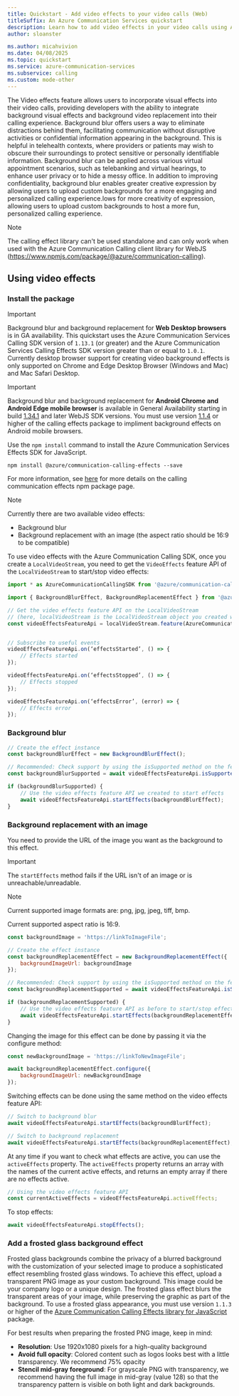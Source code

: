 ```yaml
---
title: Quickstart - Add video effects to your video calls (Web)
titleSuffix: An Azure Communication Services quickstart
description: Learn how to add video effects in your video calls using Azure Communication Services.
author: sloanster

ms.author: micahvivion
ms.date: 04/08/2025
ms.topic: quickstart
ms.service: azure-communication-services
ms.subservice: calling
ms.custom: mode-other
---
```


The Video effects feature allows users to incorporate visual effects into their video calls, providing developers with the ability to integrate background visual effects and background video replacement into their calling experience. Background blur offers users a way to eliminate distractions behind them, facilitating communication without disruptive activities or confidential information appearing in the background. This is helpful in telehealth contexts, where providers or patients may wish to obscure their surroundings to protect sensitive or personally identifiable information. Background blur can be applied across various virtual appointment scenarios, such as telebanking and virtual hearings, to enhance user privacy or to hide a messy office. In addition to improving confidentiality, background blur enables greater creative expression by allowing users to upload custom backgrounds for a more engaging and personalized calling experience.lows for more creativity of expression, allowing users to upload custom backgrounds to host a more fun, personalized calling experience.

> [!NOTE]
> The calling effect library can't be used standalone and can only work when used with the Azure Communication Calling client library for WebJS (https://www.npmjs.com/package/@azure/communication-calling). 

## Using video effects
### Install the package
> [!IMPORTANT]
> Background blur and background replacement for **Web Desktop browsers** is in GA availability. This quickstart uses the Azure Communication Services Calling SDK version of `1.13.1` (or greater) and the Azure Communication Services Calling Effects SDK version greater than or equal to `1.0.1`. Currently desktop browser support for creating video background effects is only supported on Chrome and Edge Desktop Browser (Windows and Mac) and Mac Safari Desktop.


> [!IMPORTANT]
> Background blur and background replacement for **Android Chrome and Android Edge mobile browser** is available in General Availability starting in build [1.34.1](https://www.npmjs.com/package/@azure/communication-calling/v/1.34.1) and later WebJS SDK versions. You must use version [1.1.4](https://www.npmjs.com/package/@azure/communication-calling-effects) or higher of the calling effects package to impliment background effects on Android mobile browsers.

Use the `npm install` command to install the Azure Communication Services Effects SDK for JavaScript.

```console
npm install @azure/communication-calling-effects --save
```
For more information, see [here](https://www.npmjs.com/package/@azure/communication-calling-effects) for more details on the calling communication effects npm package page.

> [!NOTE]
> Currently there are two available video effects:
> - Background blur
> - Background replacement with an image (the aspect ratio should be 16:9 to be compatible)

To use video effects with the Azure Communication Calling SDK, once you create a `LocalVideoStream`, you need to get the `VideoEffects` feature API of the `LocalVideoStream` to start/stop video effects:
```js
import * as AzureCommunicationCallingSDK from '@azure/communication-calling'; 

import { BackgroundBlurEffect, BackgroundReplacementEffect } from '@azure/communication-calling-effects'; 

// Get the video effects feature API on the LocalVideoStream 
// (here, localVideoStream is the LocalVideoStream object you created while setting up video calling)
const videoEffectsFeatureApi = localVideoStream.feature(AzureCommunicationCallingSDK.Features.VideoEffects); 


// Subscribe to useful events 
videoEffectsFeatureApi.on(‘effectsStarted’, () => { 
    // Effects started
});

videoEffectsFeatureApi.on(‘effectsStopped’, () => { 
    // Effects stopped
}); 

videoEffectsFeatureApi.on(‘effectsError’, (error) => { 
    // Effects error
});
```

### Background blur
```js
// Create the effect instance 
const backgroundBlurEffect = new BackgroundBlurEffect(); 

// Recommended: Check support by using the isSupported method on the feature API
const backgroundBlurSupported = await videoEffectsFeatureApi.isSupported(backgroundBlurEffect);

if (backgroundBlurSupported) { 
    // Use the video effects feature API we created to start effects
    await videoEffectsFeatureApi.startEffects(backgroundBlurEffect); 
}
```


### Background replacement with an image
You need to provide the URL of the image you want as the background to this effect.
> [!IMPORTANT]
> The `startEffects` method fails if the URL isn't of an image or is unreachable/unreadable.
>

> [!NOTE]
> Current supported image formats are: png, jpg, jpeg, tiff, bmp.
>
> Current supported aspect ratio is 16:9.

```js
const backgroundImage = 'https://linkToImageFile'; 

// Create the effect instance 
const backgroundReplacementEffect = new BackgroundReplacementEffect({ 
    backgroundImageUrl: backgroundImage
}); 

// Recommended: Check support by using the isSupported method on the feature API
const backgroundReplacementSupported = await videoEffectsFeatureApi.isSupported(backgroundReplacementEffect);

if (backgroundReplacementSupported) { 
    // Use the video effects feature API as before to start/stop effects 
    await videoEffectsFeatureApi.startEffects(backgroundReplacementEffect); 
}
```

Changing the image for this effect can be done by passing it via the configure method:
```js
const newBackgroundImage = 'https://linkToNewImageFile'; 

await backgroundReplacementEffect.configure({ 
    backgroundImageUrl: newBackgroundImage
});
```

Switching effects can be done using the same method on the video effects feature API:
```js
// Switch to background blur 
await videoEffectsFeatureApi.startEffects(backgroundBlurEffect); 

// Switch to background replacement 
await videoEffectsFeatureApi.startEffects(backgroundReplacementEffect);
```

At any time if you want to check what effects are active, you can use the `activeEffects` property.
The `activeEffects` property returns an array with the names of the current active effects, and returns an empty array if there are no effects active.
```js
// Using the video effects feature API
const currentActiveEffects = videoEffectsFeatureApi.activeEffects;
```

To stop effects:
```js
await videoEffectsFeatureApi.stopEffects();
```

### Add a frosted glass background effect
Frosted glass backgrounds combine the privacy of a blurred background with the customization of your selected image to produce a sophisticated effect resembling frosted glass windows. To achieve this effect, upload a transparent PNG image as your custom background. This image could be your company logo or a unique design. The frosted glass effect blurs the transparent areas of your image, while preserving the graphic as part of the background. To use a frosted glass appearance, you must use version `1.1.3` or higher of the [Azure Communication Calling Effects library for JavaScript](https://www.npmjs.com/package/@azure/communication-calling-effects) package.

For best results when preparing the frosted PNG image, keep in mind:

* **Resolution**: Use 1920x1080 pixels for a high-quality background
* **Avoid full opacity**: Colored content such as logos looks best with a little transparency. We recommend 75% opacity
* **Stencil mid-gray foreground**: For grayscale PNG with transparency, we recommend having the full image in mid-gray (value 128) so that the transparency pattern is visible on both light and dark backgrounds.
